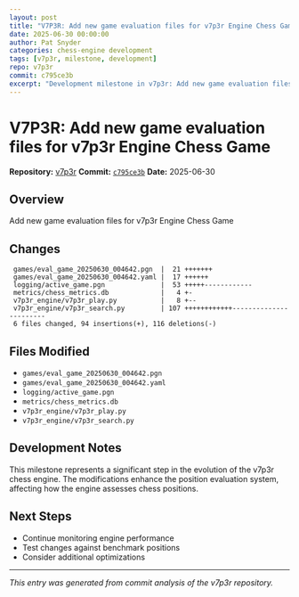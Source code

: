 ```yaml
---
layout: post
title: "V7P3R: Add new game evaluation files for v7p3r Engine Chess Game"
date: 2025-06-30 00:00:00 
author: Pat Snyder
categories: chess-engine development
tags: [v7p3r, milestone, development]
repo: v7p3r
commit: c795ce3b
excerpt: "Development milestone in v7p3r: Add new game evaluation files for v7p3r Engine Chess Game"
---
```


# V7P3R: Add new game evaluation files for v7p3r Engine Chess Game

**Repository:** [v7p3r](https://github.com/pssnyder/v7p3r)
**Commit:** [`c795ce3b`](https://github.com/pssnyder/v7p3r/commit/c795ce3b384b9c867fe50e5f5051035e1f6427c2)
**Date:** 2025-06-30

## Overview

Add new game evaluation files for v7p3r Engine Chess Game

## Changes

```
 games/eval_game_20250630_004642.pgn  |  21 +++++++
 games/eval_game_20250630_004642.yaml |  17 ++++++
 logging/active_game.pgn              |  53 +++++------------
 metrics/chess_metrics.db             |   4 +-
 v7p3r_engine/v7p3r_play.py           |   8 +--
 v7p3r_engine/v7p3r_search.py         | 107 ++++++++++++-----------------------
 6 files changed, 94 insertions(+), 116 deletions(-)
```

## Files Modified

- `games/eval_game_20250630_004642.pgn`
- `games/eval_game_20250630_004642.yaml`
- `logging/active_game.pgn`
- `metrics/chess_metrics.db`
- `v7p3r_engine/v7p3r_play.py`
- `v7p3r_engine/v7p3r_search.py`

## Development Notes

This milestone represents a significant step in the evolution of the v7p3r chess engine. The modifications enhance the position evaluation system, affecting how the engine assesses chess positions.

## Next Steps

- Continue monitoring engine performance
- Test changes against benchmark positions
- Consider additional optimizations

---

*This entry was generated from commit analysis of the v7p3r repository.*

